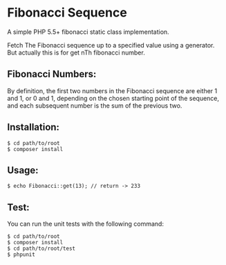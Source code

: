 # Fibonacci Sequence

A simple PHP 5.5+ fibonacci static class implementation.

Fetch The Fibonacci sequence up to a specified value using a generator. But actually this is for get nTh fibonacci number. 

## Fibonacci Numbers:

By definition, the first two numbers in the Fibonacci sequence are either 1 and 1, or 0 and 1, depending on the chosen 
starting point of the sequence, and each subsequent number is the sum of the previous two.

## Installation:

```
$ cd path/to/root
$ composer install
```

## Usage:

```
$ echo Fibonacci::get(13); // return -> 233
```

## Test:

You can run the unit tests with the following command:

```
$ cd path/to/root
$ composer install
$ cd path/to/root/test
$ phpunit
```
